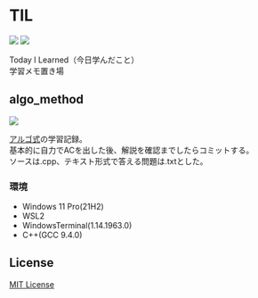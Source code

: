 # TIL

<p align="left">
<!-- code size -->
<img src="https://img.shields.io/github/languages/code-size/amgacrux/til" />
<!-- MIT LICENSE -->
<a href="https://opensource.org/licenses/MIT">
  <img src="https://img.shields.io/badge/License-MIT-green.svg" />
</a>
</p>

Today I Learned（今日学んだこと）  
学習メモ置き場  

## algo_method

<p align="left">
    <!-- c++ icon -->
    <img src="https://img.shields.io/badge/-c++-red?logo=c%2B%2B" />
</p>

[アルゴ式](https://algo-method.com/)の学習記録。  
基本的に自力でACを出した後、解説を確認までしたらコミットする。  
ソースは.cpp、テキスト形式で答える問題は.txtとした。  

### 環境
- Windows 11 Pro(21H2)
- WSL2
- WindowsTerminal(1.14.1963.0)
- C++(GCC 9.4.0)

## License

[MIT License](LICENSE)

